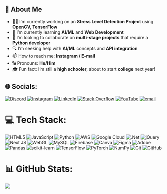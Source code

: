## 💫 About Me

- 👨‍💻 I’m currently working on an **Stress Level Detection Project** using **OpenCV, TensorFlow**
- 🧠 I’m currently learning **AI/ML** and **Web Development**
- 🤝 I’m looking to collaborate on **multi-stage projects** that require a **Python developer**
- 🔍 I’m seeking help with **AI/ML** concepts and **API integration**
- 📫 How to reach me: **Instagram / E-mail**
- 🔠 Pronouns: **He/Him**
- 🎓 Fun fact: I’m still a **high schooler**, about to start **college** next year!

## 🌐 Socials:
[![Discord](https://img.shields.io/badge/Discord-%237289DA.svg?logo=discord&logoColor=white)](https://discord.gg/https://discord.gg/jAs4YA6XzH) [![Instagram](https://img.shields.io/badge/Instagram-%23E4405F.svg?logo=Instagram&logoColor=white)](https://instagram.com/@literalkrishu) [![LinkedIn](https://img.shields.io/badge/LinkedIn-%230077B5.svg?logo=linkedin&logoColor=white)](https://linkedin.com/in/sousnigdho-das-b1740b371) [![Stack Overflow](https://img.shields.io/badge/-Stackoverflow-FE7A16?logo=stack-overflow&logoColor=white)](https://stackoverflow.com/users/20320448) [![YouTube](https://img.shields.io/badge/YouTube-%23FF0000.svg?logo=YouTube&logoColor=white)](https://youtube.com/@@literalkrishu) [![email](https://img.shields.io/badge/Email-D14836?logo=gmail&logoColor=white)](mailto:sousnigdhodas@gmail.com) 

# 💻 Tech Stack:
![HTML5](https://img.shields.io/badge/html5-%23E34F26.svg?style=flat&logo=html5&logoColor=white) ![JavaScript](https://img.shields.io/badge/javascript-%23323330.svg?style=flat&logo=javascript&logoColor=%23F7DF1E) ![Python](https://img.shields.io/badge/python-3670A0?style=flat&logo=python&logoColor=ffdd54) ![AWS](https://img.shields.io/badge/AWS-%23FF9900.svg?style=flat&logo=amazon-aws&logoColor=white) ![Google Cloud](https://img.shields.io/badge/GoogleCloud-%234285F4.svg?style=flat&logo=google-cloud&logoColor=white) ![.Net](https://img.shields.io/badge/.NET-5C2D91?style=flat&logo=.net&logoColor=white) ![jQuery](https://img.shields.io/badge/jquery-%230769AD.svg?style=flat&logo=jquery&logoColor=white) ![Next JS](https://img.shields.io/badge/Next-black?style=flat&logo=next.js&logoColor=white) ![WebGL](https://img.shields.io/badge/WebGL-990000?logo=webgl&logoColor=white&style=flat) ![MySQL](https://img.shields.io/badge/mysql-4479A1.svg?style=flat&logo=mysql&logoColor=white) ![Firebase](https://img.shields.io/badge/firebase-a08021?style=flat&logo=firebase&logoColor=ffcd34) ![Canva](https://img.shields.io/badge/Canva-%2300C4CC.svg?style=flat&logo=Canva&logoColor=white) ![Figma](https://img.shields.io/badge/figma-%23F24E1E.svg?style=flat&logo=figma&logoColor=white) ![Adobe](https://img.shields.io/badge/adobe-%23FF0000.svg?style=flat&logo=adobe&logoColor=white) ![Pandas](https://img.shields.io/badge/pandas-%23150458.svg?style=flat&logo=pandas&logoColor=white) ![scikit-learn](https://img.shields.io/badge/scikit--learn-%23F7931E.svg?style=flat&logo=scikit-learn&logoColor=white) ![TensorFlow](https://img.shields.io/badge/TensorFlow-%23FF6F00.svg?style=flat&logo=TensorFlow&logoColor=white) ![PyTorch](https://img.shields.io/badge/PyTorch-%23EE4C2C.svg?style=flat&logo=PyTorch&logoColor=white) ![NumPy](https://img.shields.io/badge/numpy-%23013243.svg?style=flat&logo=numpy&logoColor=white) ![Git](https://img.shields.io/badge/git-%23F05033.svg?style=flat&logo=git&logoColor=white) ![GitHub](https://img.shields.io/badge/github-%23121011.svg?style=flat&logo=github&logoColor=white)
# 📊 GitHub Stats:
![](https://github-readme-stats.vercel.app/api/top-langs/?username=LiteralKrishu&theme=dark&hide_border=false&include_all_commits=false&count_private=false&layout=compact)
